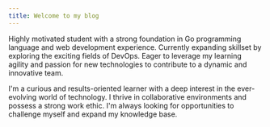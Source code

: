 ```yaml
---
title: Welcome to my blog
---
```


Highly motivated student with a strong foundation in Go programming language and web development experience. Currently expanding skillset by exploring the exciting fields of DevOps. Eager to leverage my learning agility and passion for new technologies to contribute to a dynamic and innovative team.

I'm a curious and results-oriented learner with a deep interest in the ever-evolving world of technology. I thrive in collaborative environments and possess a strong work ethic. I'm always looking for opportunities to challenge myself and expand my knowledge base.
